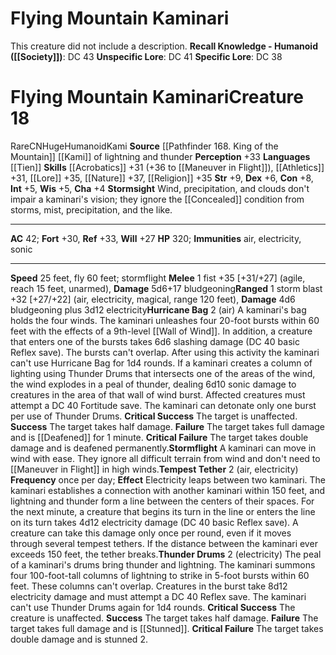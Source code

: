 ﻿---
ac: '42'
alignment: CN
all_resistance: null
burrow_speed: null
charisma: '+4'
climb_speed: null
constitution: '+8'
creature_ability:
- Hurricane Bag
- Stormflight
- Stormsight
- Tempest Tether
- Thunder Drums
creature_family: null
description: 'This creature did not include a description.<br/><br/><b><u>Recall Knowledge
  - Humanoid</u> ( [[DATABASE/skill/Society|Society]] )</b>: DC 43<br/><b><u>Unspecific
  Lore</u></b>: DC 41<br/><b><u>Specific Lore</u></b>: DC 38'
dexterity: '+6'
element: null
fly_speed: '60'
fortitude: '+30'
hardness: null
hp: '320'
id: '1518'
immunity:
- '[[DATABASE/trait/Air|air]]'
- '[[DATABASE/trait/Electricity|electricity]]'
- '[[DATABASE/trait/Sonic|sonic]]'
intelligence: '+5'
land_speed: '25'
language:
- '[[DATABASE/language/Tien|Tien]]'
level: '18'
max_speed: '60'
name: Flying Mountain Kaminari
perception: '+33'
rarity: Rare
reflex: '+33'
resistance: null
rus_type_level: null
school: null
sense: null
size: Huge
skill:
- '[[DATABASE/skill/Acrobatics|Acrobatics]] +31'
- '[[DATABASE/skill/Athletics|Athletics]] +31'
- '[[DATABASE/skill/Lore|Flying Mountains Lore]] +35'
- '[[DATABASE/skill/Nature|Nature]] +37'
- '[[DATABASE/skill/Religion|Religion]] +35'
source: '[[DATABASE/source/Pathfinder 168. King of the Mountain|Pathfinder #168: King
  of the Mountain]]'
speed:
- 25 feet
- fly 60 feet; stormflight
spell: null
strength: '+9'
strength_req: '9'
strongest_save:
- Reflex
swim_speed: null
trait:
- '[[DATABASE/trait/Humanoid|Humanoid]]'
- '[[DATABASE/trait/Kami|Kami]]'
- '[[DATABASE/trait/Rare|Rare]]'
type: Creature
vision: null
weakest_save:
- Will
weakness: null
will: '+27'
wisdom: '+5'

---
# Flying Mountain Kaminari

This creature did not include a description.
**Recall Knowledge - Humanoid ([[Society]])**: DC 43
**Unspecific Lore**: DC 41
**Specific Lore**: DC 38

# Flying Mountain Kaminari<span class="item-type">Creature 18</span>

<span class="trait-rare item-trait">Rare</span><span class="trait-alignment item-trait">CN</span><span class="trait-size item-trait">Huge</span><span class="item-trait">Humanoid</span><span class="item-trait">Kami</span>
**Source** [[Pathfinder 168. King of the Mountain]]
[[Kami]] of lightning and thunder
**Perception** +33
**Languages** [[Tien]]
**Skills** [[Acrobatics]] +31 (+36 to [[Maneuver in Flight]]), [[Athletics]] +31, [[Lore]] +35, [[Nature]] +37, [[Religion]] +35
**Str** +9, **Dex** +6, **Con** +8, **Int** +5, **Wis** +5, **Cha** +4
**Stormsight** Wind, precipitation, and clouds don't impair a kaminari's vision; they ignore the [[Concealed]] condition from storms, mist, precipitation, and the like.

---
**AC** 42; **Fort** +30, **Ref** +33, **Will** +27
**HP** 320; **Immunities** air, electricity, sonic

---
**Speed** 25 feet, fly 60 feet; stormflight
<span class="in-box-ability">**Melee** <span class="action-icon">1</span> fist +35 [+31/+27] (agile, reach 15 feet, unarmed), **Damage** 5d6+17 bludgeoning</span><span class="in-box-ability">**Ranged** <span class="action-icon">1</span> storm blast +32 [+27/+22] (air, electricity, magical, range 120 feet), **Damage** 4d6 bludgeoning plus 3d12 electricity</span><span class="in-box-ability">**Hurricane Bag** <span class="action-icon">2</span> (air) A kaminari's bag holds the four winds. The kaminari unleashes four 20-foot bursts within 60 feet with the effects of a 9th-level [[Wall of Wind]]. In addition, a creature that enters one of the bursts takes 6d6 slashing damage (DC 40 basic Reflex save). The bursts can't overlap. After using this activity the kaminari can't use Hurricane Bag for 1d4 rounds. 
If a kaminari creates a column of lighting using Thunder Drums that intersects one of the areas of the wind, the wind explodes in a peal of thunder, dealing 6d10 sonic damage to creatures in the area of that wall of wind burst. Affected creatures must attempt a DC 40 Fortitude save. The kaminari can detonate only one burst per use of Thunder Drums. 
**Critical Success** The target is unaffected. 
**Success** The target takes half damage. 
**Failure** The target takes full damage and is [[Deafened]] for 1 minute. 
**Critical Failure** The target takes double damage and is deafened permanently.</span><span class="in-box-ability">**Stormflight** A kaminari can move in wind with ease. They ignore all difficult terrain from wind and don't need to [[Maneuver in Flight]] in high winds.</span><span class="in-box-ability">**Tempest Tether** <span class="action-icon">2</span> (air, electricity) **Frequency** once per day; **Effect** Electricity leaps between two kaminari. The kaminari establishes a connection with another kaminari within 150 feet, and lightning and thunder form a line between the centers of their spaces. For the next minute, a creature that begins its turn in the line or enters the line on its turn takes 4d12 electricity damage (DC 40 basic Reflex save). A creature can take this damage only once per round, even if it moves through several tempest tethers. If the distance between the kaminari ever exceeds 150 feet, the tether breaks.</span><span class="in-box-ability">**Thunder Drums** <span class="action-icon">2</span> (electricity) The peal of a kaminari's drums bring thunder and lightning. The kaminari summons four 100-foot-tall columns of lightning to strike in 5-foot bursts within 60 feet. These columns can't overlap. Creatures in the burst take 8d12 electricity damage and must attempt a DC 40 Reflex save. The kaminari can't use Thunder Drums again for 1d4 rounds. 
**Critical Success** The creature is unaffected. 
**Success** The target takes half damage. 
**Failure** The target takes full damage and is [[Stunned]]. 
**Critical Failure** The target takes double damage and is stunned 2.</span>
